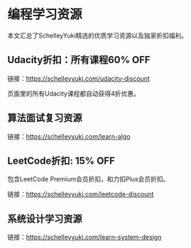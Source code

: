 # 编程学习资源
本文汇总了SchelleyYuki精选的优质学习资源以及独家折扣福利。

## Udacity折扣：所有课程60% OFF
链接：<a href="https://schelleyyuki.com/udacity-discount" target="_blank">https://schelleyyuki.com/udacity-discount</a>

页面里的所有Udacity课程都自动获得4折优惠。
## 算法面试复习资源
链接：<a href="https://schelleyyuki.com/learn-algo" target="_blank">https://schelleyyuki.com/learn-algo</a>

## LeetCode折扣: 15% OFF
包含LeetCode Premium会员折扣，和力扣Plus会员折扣。

链接：<a href="https://schelleyyuki.com/leetcode-discount" target="_blank">https://schelleyyuki.com/leetcode-discount</a>

## 系统设计学习资源
链接：<a href="https://schelleyyuki.com/learn-system-design" target="_blank">https://schelleyyuki.com/learn-system-design</a>
